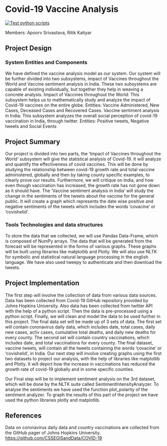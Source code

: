 # Covid-19 Vaccine Analysis

[![Test python scripts](https://github.com/MaskedCarrot/vaccine-model/actions/workflows/test_scripts.yml/badge.svg)](https://github.com/MaskedCarrot/vaccine-model/actions/workflows/test_scripts.yml)

Members: Apoorv Srivastava, Ritik Katiyar


## Project Design

### System Entities and Components
We have defined the vaccine analysis model as our system. Our system will be further divided into two subsystems, impact of Vaccines throughout the World and Vaccine sentiment analysis in India. These two subsystems are capable of existing individually, but together they help in weaving a concrete analysis.
 Impact of Vaccines throughout the World:
This subsystem helps us to mathematically study and analyze the impact of Covid-19 vaccines on the entire globe.
Entities: Vaccine Administered, New Cases, Deceased Cases and Recovered Cases.
Vaccine sentiment analysis in India:
 This subsystem analyzes the overall social perception of covid-19 vaccination in India, through twitter.
Entities:  Positive tweets, Negative tweets and Social Events

## Project Summary
Our project is divided into two parts, the  ‘Impact of Vaccines throughout the World’ subsystem will give the statistical analysis of Covid-19. It will analyze and quantify the effectiveness of covid vaccines. This will be done by studying the relationship between covid-19 growth rate and total vaccine administered, globally and then by taking county specific examples, to clearly prove our results. Furthermore, we will critique on India, and how even though vaccination has  increased, the growth rate has not gone down as it should have. 
The ‘Vaccine sentiment analysis in India’ will study the change in the sentiments of the tweets about the vaccine for the general public. It will create a graph which represents the date wise positive and negative sentiments of the tweets which includes the words ‘covacine’ or ‘covishelid’.

### Tools  Technologies and data structures
To store the data that we collected, we will use Pandas Data-Frame, which is composed of NumPy arrays. The data that will be generated from the forecast will be represented in the forms of various graphs. These graphs will be built using libraries like matplotlib and Plotly.  We will also use NLTK for symbolic and statistical natural language processing in the english language. We have also used tweepy to authenticate and then download the tweets.

## Project Implementation
 The first step will involve the collection of data from various data sources. Data has been collected from Covid-19 GitHub repository provided by Johns Hopkins University. Also data has been collected from twitter API with the help of a python script. Then the data is pre-processed using a python script. Finally, we will clean and model the data to be used further in this project. The final data set will be made up of 3 sets of data. 
The first set will contain coronavirus daily data, which includes date, total cases, daily new cases, activ cases, cumulative total deaths, and daily new deaths for every county.
The second set will contain country vaccinations, which includes date, and total vaccinations for every county.
The final dataset, vaccine tweets, will contain all the tweets containing the words ‘covacine’ or ‘covishelid’, in India.
Our next step will involve creating graphs using the first two datasets to project our analysis, with the help of libraries like matplotlib and Plotly. It will depict how the increase in vaccinations has reduced the growth rate of covid-19 globally and in some specific counties.

Our Final step will be to implement sentiment analysis on the 3rd dataset, which will be done by the  NLTK suite called SentimentIntensityAnalyzer. To analyse the sentiments we have used the function plot_polarity of the sentiment analyzer. To graph the results of this part of the project we have used the python libraries plotly and matplotlib. 

## References
Data on  coronavirus daily data  and  country vaccinations are collected from the GitHub pager of Johns Hopkins University.
https://github.com/CSSEGISandData/COVID-19 

